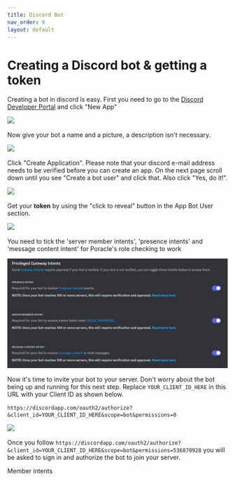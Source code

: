 ```yaml
---
title: Discord Bot
nav_order: 9
layout: default
---
```


# Creating a Discord bot & getting a token


Creating a bot in discord is easy. First you need to go to the [Discord Developer Portal](https://discordapp.com/developers/applications/me) and click "New App"

![](assets/Screen%20Shot%202017-12-07%20at%2001.55.05.png)

Now give your bot a name and a picture, a description isn't necessary.

![](assets/Screen%20Shot%202017-12-07%20at%2002.02.19.png)

Click "Create Application". Please note that your discord e-mail address needs to be verified before you can create an app. On the next page scroll down until you see "Create a bot user" and click that. Also click "Yes, do it!".

![](assets/Screen%20Shot%202017-12-07%20at%2002.09.44.png)

Get your **token** by using the "click to reveal" button in the App Bot User section. 

![](assets/Screen%20Shot%202017-12-07%20at%2002.12.19.png)

You need to tick the 'server member intents', 'presence intents' and 'message content intent' for Poracle's role checking to work

![](assets/Privileged_Gateway_Intents.JPG)

Now it's time to invite your bot to your server. Don't worry about the bot being up and running for this next step. Replace `YOUR_CLIENT_ID_HERE` in this URL with your Client ID as shown below.

```
https://discordapp.com/oauth2/authorize?&client_id=YOUR_CLIENT_ID_HERE&scope=bot&permissions=0
```

![](assets/Screen%20Shot%202017-12-07%20at%2002.16.33.png)


Once you follow `https://discordapp.com/oauth2/authorize?&client_id=YOUR_CLIENT_ID_HERE&scope=bot&permissions=536870928` you will be asked to sign in and authorize the bot to join your server.


Member intents

